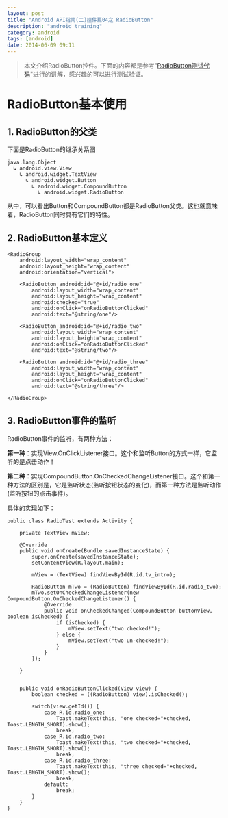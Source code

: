 ```yaml
---
layout: post
title: "Android API指南(二)控件篇04之 RadioButton"
description: "android training"
category: android
tags: [android]
date: 2014-06-09 09:11
---
```



> 本文介绍RadioButton控件。下面的内容都是参考"[RadioButton测试代码](https://github.com/wangkuiwu/android_applets/tree/master/api_guide/ui/widgets/RadioButton/RadioTest)"进行的讲解，感兴趣的可以进行测试验证。


<a name="anchor1"></a>
# RadioButton基本使用

## 1. RadioButton的父类

下面是RadioButton的继承关系图

    java.lang.Object
      ↳ android.view.View
        ↳ android.widget.TextView
          ↳ android.widget.Button
            ↳ android.widget.CompoundButton
              ↳ android.widget.RadioButton

从中，可以看出Button和CompoundButton都是RadioButton父类。这也就意味着，RadioButton同时具有它们的特性。


## 2. RadioButton基本定义


    <RadioGroup
        android:layout_width="wrap_content"
        android:layout_height="wrap_content"
        android:orientation="vertical">
        
        <RadioButton android:id="@+id/radio_one"
            android:layout_width="wrap_content"
            android:layout_height="wrap_content"
            android:checked="true"
            android:onClick="onRadioButtonClicked"
            android:text="@string/one"/>
            
        <RadioButton android:id="@+id/radio_two"
            android:layout_width="wrap_content"
            android:layout_height="wrap_content"
            android:onClick="onRadioButtonClicked"
            android:text="@string/two"/>
        
        <RadioButton android:id="@+id/radio_three"
            android:layout_width="wrap_content"
            android:layout_height="wrap_content"
            android:onClick="onRadioButtonClicked"
            android:text="@string/three"/>
            
    </RadioGroup>



## 3. RadioButton事件的监听

RadioButton事件的监听，有两种方法：

**第一种**：实现View.OnClickListener接口。这个和监听Button的方式一样，它监听的是点击动作！

**第二种**：实现CompoundButton.OnCheckedChangeListener接口。这个和第一种方法的区别是，它是监听状态(监听按钮状态的变化)，而第一种方法是监听动作(监听按钮的点击事件)。

具体的实现如下：

    public class RadioTest extends Activity {

        private TextView mView;

        @Override
        public void onCreate(Bundle savedInstanceState) {
            super.onCreate(savedInstanceState);
            setContentView(R.layout.main);

            mView = (TextView) findViewById(R.id.tv_intro);

            RadioButton mTwo = (RadioButton) findViewById(R.id.radio_two);
            mTwo.setOnCheckedChangeListener(new CompoundButton.OnCheckedChangeListener() {
                @Override
                public void onCheckedChanged(CompoundButton buttonView, boolean isChecked) {
                    if (isChecked) {
                        mView.setText("two checked!");
                    } else {
                        mView.setText("two un-checked!");
                    }   
                }   
            }); 
     
        }   


        public void onRadioButtonClicked(View view) {
            boolean checked = ((RadioButton) view).isChecked();
                    
            switch(view.getId()) {
                case R.id.radio_one:
                    Toast.makeText(this, "one checked="+checked, Toast.LENGTH_SHORT).show();
                    break;
                case R.id.radio_two:
                    Toast.makeText(this, "two checked="+checked, Toast.LENGTH_SHORT).show();
                    break;
                case R.id.radio_three:
                    Toast.makeText(this, "three checked="+checked, Toast.LENGTH_SHORT).show();
                    break;
                default:
                    break;
            }   
        }
    }


